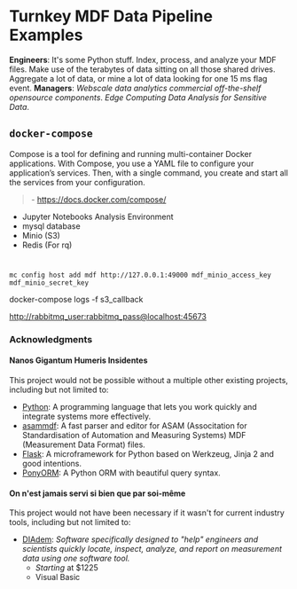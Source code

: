 # Turnkey MDF Data Pipeline Examples

**Engineers**: It's some Python stuff. Index, process, and analyze your MDF files. Make use of the terabytes of data sitting on all those shared drives. Aggregate a lot of data, or mine a lot of data looking for one 15 ms flag event.
**Managers**: *Webscale data analytics commercial off-the-shelf opensource components*. *Edge Computing Data Analysis for Sensitive Data*.

## ```docker-compose```

Compose is a tool for defining and running multi-container Docker applications. With Compose, you use a YAML file to configure your application’s services. Then, with a single command, you create and start all the services from your configuration.
> \- https://docs.docker.com/compose/

- Jupyter Notebooks Analysis Environment
- mysql database
- Minio (S3)
- Redis (For rq)


#

    mc config host add mdf http://127.0.0.1:49000 mdf_minio_access_key mdf_minio_secret_key


   docker-compose logs -f s3_callback


[http://rabbitmq_user:rabbitmq_pass@localhost:45673](http://rabbitmq_user:rabbitmq_pass@localhost:45673)


### Acknowledgments

#### Nanos Gigantum Humeris Insidentes

This project would not be possible without a multiple other existing projects, including but not limited to:

- [Python](https://www.python.org/): A programming language that lets you work quickly and integrate systems more effectively.
- [asammdf](https://github.com/danielhrisca/asammdf):  A fast parser and editor for ASAM (Associtation for Standardisation of Automation and Measuring Systems) MDF (Measurement Data Format) files.
- [Flask](http://flask.pocoo.org/): A microframework for Python based on Werkzeug, Jinja 2 and good intentions.
- [PonyORM](https://ponyorm.com/): A Python ORM with beautiful query syntax.

#### On n'est jamais servi si bien que par soi-même

This project would not have been necessary if it wasn't for current industry tools, including but not limited to:

- [DIAdem](http://www.ni.com/diadem): *Software specifically designed to "help" engineers and scientists quickly locate, inspect, analyze, and report on measurement data using one software tool.*
    - *Starting* at $1225
    - Visual Basic
